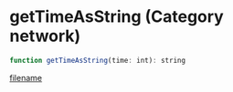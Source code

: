 # getTimeAsString (Category network)

```js
function getTimeAsString(time: int): string
```

[filename](getTimeAsString_m.md ':include')